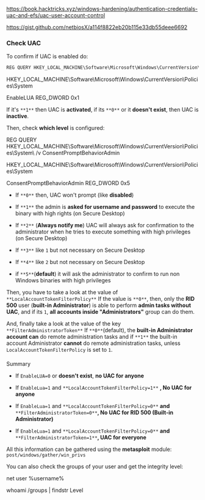 
https://book.hacktricks.xyz/windows-hardening/authentication-credentials-uac-and-efs/uac-user-account-control


https://gist.github.com/netbiosX/a114f8822eb20b115e33db55deee6692
### Check UAC[](#check-uac)

To confirm if UAC is enabled do:

```c
REG QUERY HKEY_LOCAL_MACHINE\Software\Microsoft\Windows\CurrentVersion\Policies\System\ /v EnableLUA
```

HKEY_LOCAL_MACHINE\Software\Microsoft\Windows\CurrentVersion\Policies\System

EnableLUA REG_DWORD 0x1

If it's `**1**` then UAC is **activated**, if its `**0**` or it **doesn't exist**, then UAC is **inactive**.

Then, check **which level** is configured:

REG QUERY HKEY_LOCAL_MACHINE\Software\Microsoft\Windows\CurrentVersion\Policies\System\ /v ConsentPromptBehaviorAdmin

HKEY_LOCAL_MACHINE\Software\Microsoft\Windows\CurrentVersion\Policies\System

ConsentPromptBehaviorAdmin REG_DWORD 0x5

- If `**0**` then, UAC won't prompt (like **disabled**)
    

- If `**1**` the admin is **asked for username and password** to execute the binary with high rights (on Secure Desktop)
    

- If `**2**` (**Always notify me**) UAC will always ask for confirmation to the administrator when he tries to execute something with high privileges (on Secure Desktop)
    

- If `**3**` like `1` but not necessary on Secure Desktop
    

- If `**4**` like `2` but not necessary on Secure Desktop
    

- if `**5**`(**default**) it will ask the administrator to confirm to run non Windows binaries with high privileges
    

Then, you have to take a look at the value of `**LocalAccountTokenFilterPolicy**` If the value is `**0**`, then, only the **RID 500** user (**built-in Administrator**) is able to perform **admin tasks without UAC**, and if its `1`, **all accounts inside "Administrators"** group can do them.

And, finally take a look at the value of the key `**FilterAdministratorToken**` If `**0**`(default), the **built-in Administrator account can** do remote administration tasks and if `**1**` the built-in account Administrator **cannot** do remote administration tasks, unless `LocalAccountTokenFilterPolicy` is set to `1`.

#### 

Summary[](#summary)

- If `EnableLUA=0` or **doesn't exist**, **no UAC for anyone**
    

- If `EnableLua=1` and `**LocalAccountTokenFilterPolicy=1**` **, No UAC for anyone**
    

- If `EnableLua=1` and `**LocalAccountTokenFilterPolicy=0**` **and** `**FilterAdministratorToken=0**`**, No UAC for RID 500 (Built-in Administrator)**
    

- If `EnableLua=1` and `**LocalAccountTokenFilterPolicy=0**` **and** `**FilterAdministratorToken=1**`**, UAC for everyone**
    

All this information can be gathered using the **metasploit** module: `post/windows/gather/win_privs`

You can also check the groups of your user and get the integrity level:

net user %username%

whoami /groups | findstr Level